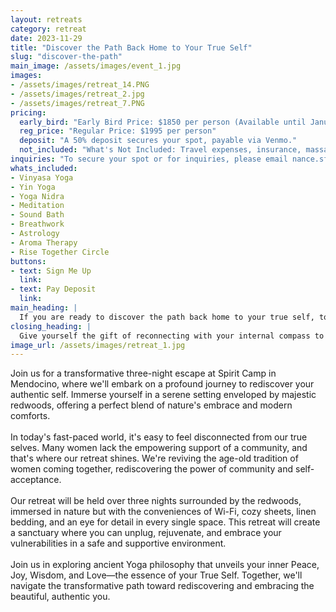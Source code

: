 ```yaml
---
layout: retreats
category: retreat
date: 2023-11-29
title: "Discover the Path Back Home to Your True Self"
slug: "discover-the-path"
main_image: /assets/images/event_1.jpg
images:
- /assets/images/retreat_14.PNG
- /assets/images/retreat_2.jpg
- /assets/images/retreat_7.PNG
pricing:
  early_bird: "Early Bird Price: $1850 per person (Available until January 1, 2024)"
  reg_price: "Regular Price: $1995 per person"
  deposit: "A 50% deposit secures your spot, payable via Venmo."
  not_included: "What's Not Included: Travel expenses, insurance, massages, and personal astrology readings are not included but can be arranged on-site."
inquiries: "To secure your spot or for inquiries, please email nance.sf@gmail.com"
whats_included:
- Vinyasa Yoga
- Yin Yoga
- Yoga Nidra
- Meditation
- Sound Bath
- Breathwork
- Astrology
- Aroma Therapy
- Rise Together Circle
buttons:
- text: Sign Me Up
  link:
- text: Pay Deposit
  link:
main_heading: |
  If you are ready to discover the path back home to your true self, to remember and own the full messy and glorious truth of who you are, then this retreat is for you…
closing_heading: |
  Give yourself the gift of reconnecting with your internal compass to find clarity in all areas of your life.
image_url: /assets/images/retreat_1.jpg
---
```

Join us for a transformative three-night escape at Spirit Camp in Mendocino, where we'll embark on a profound journey to rediscover your authentic self. Immerse yourself in a serene setting enveloped by majestic redwoods, offering a perfect blend of nature's embrace and modern comforts.
<br><br>
In today's fast-paced world, it's easy to feel disconnected from our true selves. Many women lack the empowering support of a community, and that's where our retreat shines. We're reviving the age-old tradition of women coming together, rediscovering the power of community and self-acceptance.
<br><br>
Our retreat will be held over three nights surrounded by the redwoods, immersed in nature but with the conveniences of Wi-Fi, cozy sheets, linen bedding, and an eye for detail in every single space. This retreat will create a sanctuary where you can unplug, rejuvenate, and embrace your vulnerabilities in a safe and supportive environment.
<br><br>
Join us in exploring ancient Yoga philosophy that unveils your inner Peace, Joy, Wisdom, and Love—the essence of your True Self. Together, we'll navigate the transformative path toward rediscovering and embracing the beautiful, authentic you.